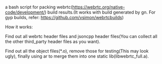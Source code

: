 a bash script for packing webrtc(https://webrtc.org/native-code/development/) build results.(It works with build generated by gn. For gyp builds, refer: https://github.com/vsimon/webrtcbuilds)

How it works:

Find out all webrtc header files and jsoncpp header files(You can collect all the other third_party header files as you want).

Find out all the object files(\*.o), remove those for testing(This may look ugly), finally using ar to merge them into one static lib(libwebrtc_full.a).
